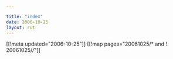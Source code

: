 ```yaml
---

title: "index"
date: 2006-10-25
layout: rut
---
```


[[!meta updated="2006-10-25"]]
[[!map pages="20061025/* and ! 20061025/*/*"]]
